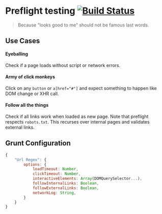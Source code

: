 # Preflight testing [![Build Status](https://travis-ci.org/cbas/preflight.png)](https://travis-ci.org/cbas/preflight)

> Because "looks good to me" should not be famous last words.

## Use Cases

#### Eyeballing

Check if a page loads without script or network errors.

#### Army of click monkeys

Click on any `button` or `a[href="#"]` and expect something to happen like DOM change or XHR call.

#### Follow all the things

Check if all links work when loaded as new page. Note that preflight respects `robots.txt`. This recurses over internal pages and validates external links.

## Grunt Configuration

```javascript
{
	"Url Regex": {
		options: {
			loadTimeout: Number,
			clickTimeout: Number,
			interactiveElements: Array(DOMQuerySelector...),
			followInternalLinks: Boolean,
			followExternalLinks: Boolean,
			networkLog: String,
		}
	}
}
```
